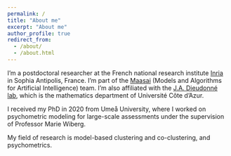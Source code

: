 ```yaml
---
permalink: /
title: "About me"
excerpt: "About me"
author_profile: true
redirect_from: 
  - /about/
  - /about.html
---
```


I’m a postdoctoral researcher at the French national research institute [Inria](https://inria.fr/en) in Sophia Antipolis, France. I’m part of the [Maasai](https://team.inria.fr/maasai/) (Models and Algorithms for Artificial Intelligence) team. I’m also affiliated with the [J.A. Dieudonné lab](https://math.unice.fr/laboratoire/pr%C3%A9sentation-du-laboratoire.html), which is the mathematics department of Université Côte d’Azur.

I received my PhD in 2020 from Umeå University, where I worked on psychometric modeling for large-scale assessments under the supervision of Professor Marie Wiberg.

My field of research is model-based clustering and co-clustering, and psychometrics.



